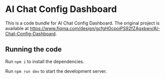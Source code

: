 
  # AI Chat Config Dashboard

  This is a code bundle for AI Chat Config Dashboard. The original project is available at https://www.figma.com/design/gcfgH0cpoiPS92fZAgxbwv/AI-Chat-Config-Dashboard.

  ## Running the code

  Run `npm i` to install the dependencies.

  Run `npm run dev` to start the development server.
  